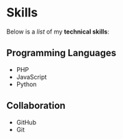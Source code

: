 # Skills

Below is a *list* of my **technical skills**:

## Programming Languages
- PHP
- JavaScript
- Python

## Collaboration
- GitHub
- Git
